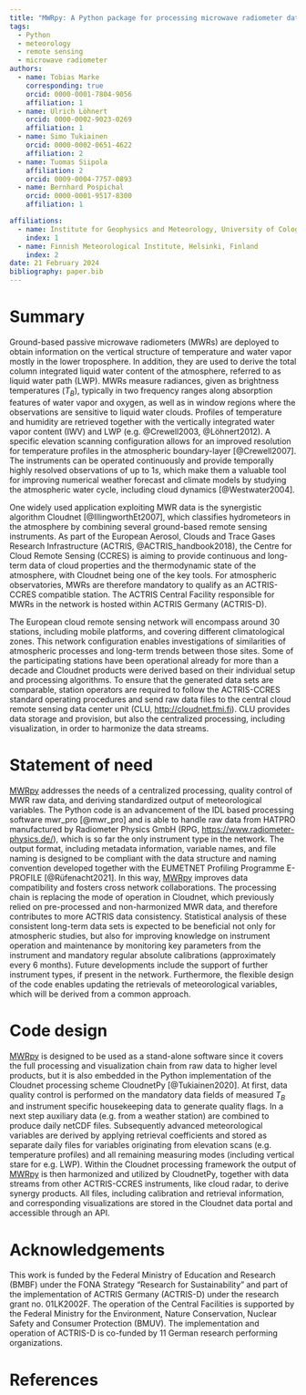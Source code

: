 ```yaml
---
title: "MWRpy: A Python package for processing microwave radiometer data"
tags:
  - Python
  - meteorology
  - remote sensing
  - microwave radiometer
authors:
  - name: Tobias Marke
    corresponding: true
    orcid: 0000-0001-7804-9056
    affiliation: 1
  - name: Ulrich Löhnert
    orcid: 0000-0002-9023-0269
    affiliation: 1
  - name: Simo Tukiainen
    orcid: 0000-0002-0651-4622
    affiliation: 2
  - name: Tuomas Siipola
    affiliation: 2
    orcid: 0009-0004-7757-0893
  - name: Bernhard Pospichal
    orcid: 0000-0001-9517-8300
    affiliation: 1

affiliations:
  - name: Institute for Geophysics and Meteorology, University of Cologne, Germany
    index: 1
  - name: Finnish Meteorological Institute, Helsinki, Finland
    index: 2
date: 21 February 2024
bibliography: paper.bib
---
```


# Summary

Ground-based passive microwave radiometers (MWRs) are deployed to obtain information on the vertical structure of
temperature and water vapor mostly in the lower troposphere. In addition, they are used to derive the total column
integrated liquid water content of the atmosphere, referred to as liquid water path (LWP). MWRs measure radiances,
given as brightness temperatures ($T_B$), typically in two frequency ranges along absorption features of water vapor
and oxygen, as well as in window regions where the observations are sensitive to liquid water clouds. Profiles of
temperature and humidity are retrieved together with the vertically integrated water vapor content (IWV) and LWP
(e.g. @Crewell2003, @Löhnert2012). A specific elevation scanning configuration allows for an improved resolution for
temperature profiles in the atmospheric boundary-layer [@Crewell2007]. The instruments can be operated continuously
and provide temporally highly resolved observations of up to 1$s$, which make them a valuable tool for improving
numerical weather forecast and climate models by studying the atmospheric water cycle, including cloud dynamics
[@Westwater2004].

One widely used application exploiting MWR data is the synergistic algorithm Cloudnet [@IllingworthEt2007], which
classifies hydrometeors in the atmosphere by combining several ground-based remote sensing instruments. As part of
the European Aerosol, Clouds and Trace Gases Research Infrastructure (ACTRIS, @ACTRIS_handbook2018), the Centre for
Cloud Remote Sensing (CCRES) is aiming to provide continuous and long-term data of cloud properties and the
thermodynamic state of the atmosphere, with Cloudnet being one of the key tools. For atmospheric observatories, MWRs
are therefore mandatory to qualify as an ACTRIS-CCRES compatible station. The ACTRIS Central Facility responsible
for MWRs in the network is hosted within ACTRIS Germany (ACTRIS-D).

The European cloud remote sensing network will encompass around 30 stations, including mobile platforms, and covering
different climatological zones. This network configuration enables investigations of similarities of atmospheric
processes and long-term trends between those sites. Some of the participating stations have been operational already
for more than a decade and Cloudnet products were derived based on their individual setup and processing
algorithms. To ensure that the generated data sets are comparable, station operators are required to follow the
ACTRIS-CCRES standard operating procedures and send raw data files to the central cloud remote sensing data center unit
(CLU, http://cloudnet.fmi.fi). CLU provides data storage and provision, but also the centralized processing,
including visualization, in order to harmonize the data streams.

# Statement of need

[MWRpy](https://actris-cloudnet.github.io/mwrpy/index.html#) addresses the needs of a centralized processing,
quality control of MWR raw data, and deriving standardized output of meteorological variables. The Python code is an
advancement of the IDL based processing software mwr_pro [@mwr_pro] and is able to handle raw data from HATPRO
manufactured by Radiometer Physics GmbH (RPG, https://www.radiometer-physics.de/), which is so far the only
instrument type in the network. The output format, including metadata information, variable names, and file
naming is designed to be compliant with the data structure and naming convention developed together with the
EUMETNET Profiling Programme E-PROFILE [@Rüfenacht2021]. In this way,
[MWRpy](https://actris-cloudnet.github.io/mwrpy/index.html#) improves data compatibility and fosters cross network
collaborations. The processing chain is replacing the mode of operation in Cloudnet, which previously relied on
pre-processed and non-harmonized MWR data, and therefore contributes to more ACTRIS data consistency. Statistical
analysis of these consistent long-term data sets is expected to be beneficial not only for atmospheric studies, but
also for improving knowledge on instrument operation and maintenance by monitoring key parameters from the
instrument and mandatory regular absolute calibrations (approximately every 6 months). Future developments include
the support of further instrument types, if present in the network. Furthermore, the flexible design of the code
enables updating the retrievals of meteorological variables, which will be derived from a common approach.

# Code design

[MWRpy](https://actris-cloudnet.github.io/mwrpy/index.html#) is designed to be used as a stand-alone software since
it covers the full processing and visualization chain from raw data to higher level products, but it is also
embedded in the Python implementation of the Cloudnet processing scheme CloudnetPy [@Tukiainen2020]. At first, data
quality control is performed on the mandatory data fields of measured $T_B$ and instrument specific
housekeeping data to generate quality flags. In a next step auxiliary data (e.g. from a weather station) are
combined to produce daily netCDF files. Subsequently advanced meteorological variables are derived by applying
retrieval coefficients and stored as separate daily files for variables originating from elevation scans (e.g.
temperature profiles) and all remaining measuring modes (including vertical stare for e.g. LWP). Within the Cloudnet
processing framework the output of [MWRpy](https://actris-cloudnet.github.io/mwrpy/index.html#) is then harmonized
and utilized by CloudnetPy, together with data streams from other ACTRIS-CCRES instruments, like cloud radar, to
derive synergy products. All files, including calibration and retrieval information, and corresponding
visualizations are stored in the Cloudnet data portal and accessible through an API.

# Acknowledgements

This work is funded by the Federal Ministry of Education and Research (BMBF) under the FONA Strategy “Research for
Sustainability” and part of the implementation of ACTRIS Germany (ACTRIS-D) under the research grant no. 01LK2002F.
The operation of the Central Facilities is supported by the Federal Ministry for the Environment, Nature
Conservation, Nuclear Safety and Consumer Protection (BMUV). The implementation and operation of ACTRIS-D is
co-funded by 11 German research performing organizations.

# References
